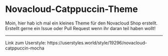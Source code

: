 # Novacloud-Catppuccin-Theme

Moin, hier hab ich mal ein kleines Theme für den Novacloud Shop erstellt.<br>
Erstellt gerne ein Issue oder Pull Request wenn ihr daran teil haben wollt!<br>
<hr>
Link zum Userstyle: https://userstyles.world/style/19296/novacloud-catppuccin-mocha
